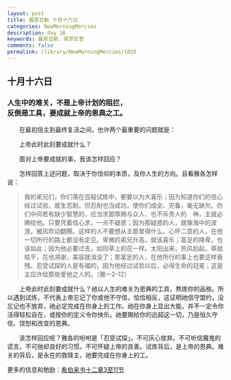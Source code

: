 ```yaml
---
layout: post
title: 晨恩日新 十月十六日
categories: NewMorningMercies
description: day 16
keywords: 晨恩日新，保罗区普
comments: false
permalink: /library/NewMorningMercies/1016
---
```


## 十月十六日

### 人生中的难关，不是上帝计划的阻拦， <br> 反倒是工具，要成就上帝的恩典之工。

&emsp;&emsp;在最初信主到最终复活之间，也许两个最重要的问题就是：

&emsp;&emsp;上帝此时此刻要成就什么？

&emsp;&emsp;面对上帝要成就的事，我该怎样回应？

&emsp;&emsp;怎样回答上述问题，取决于你信仰的本质，及你人生的方向。且看雅各怎样说：

> 我的弟兄们，你们落在百般试炼中，都要以为大喜乐；因为知道你们的信心经过试验，就生忍耐。但忍耐也当成功，使你们成全、完备，毫无缺欠。你们中间若有缺少智慧的，应当求那厚赐与众人、也不斥责人的　神，主就必赐给他。只要凭着信心求，一点不疑惑；因为那疑惑的人，就像海中的波浪，被风吹动翻腾。这样的人不要想从主那里得什么。心怀二意的人，在他一切所行的路上都没有定见。卑微的弟兄升高，就该喜乐；富足的降卑，也该如此；因为他必要过去，如同草上的花一样。太阳出来，热风刮起，草就枯干，花也凋谢，美容就消没了；那富足的人，在他所行的事上也要这样衰残。忍受试探的人是有福的，因为他经过试验以后，必得生命的冠冕；这是主应许给那些爱他之人的。（雅一2-12）

&emsp;&emsp;上帝此时此刻要成就什么？祂以人生的难关为恩典的工具，熬炼你的品格。所以遇到试炼，不代表上帝忘记了你或他不守信，恰恰相反，这证明祂信守盟约，没忘记也不放弃，祂必定完成在你身上的工作。祂在你身上显出大能，并不一定令你活得轻松自在，或按你的定义令你快乐。祂要赐给你的远超这一切，乃是恒久守信、饶恕和改变的恩典。

&emsp;&emsp;该怎样回应呢？雅各的吩咐是「忍受试探」。不可灰心放弃。不可听信魔鬼的谎言。不可抛却良好的习惯。不可怀疑上帝的良善。试炼背后，是上帝的恩典。难关的背后，是永在的救赎主，祂要完成在你身上的工。

更多的信息和勉励：[希伯来书十二章3至11节]()
